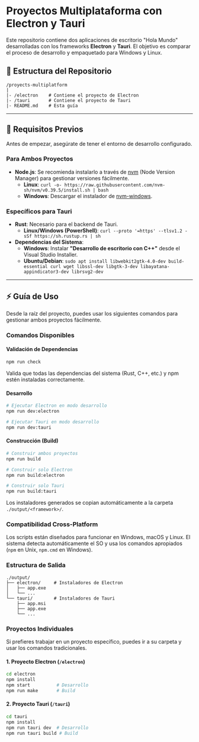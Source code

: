 # Proyectos Multiplataforma con Electron y Tauri

Este repositorio contiene dos aplicaciones de escritorio "Hola Mundo" desarrolladas con los frameworks **Electron** y **Tauri**. El objetivo es comparar el proceso de desarrollo y empaquetado para Windows y Linux.

## 📂 Estructura del Repositorio

```
/proyects-multiplatform
|
|- /electron    # Contiene el proyecto de Electron
|- /tauri       # Contiene el proyecto de Tauri
|- README.md    # Esta guía
```

---

## 🚀 Requisitos Previos

Antes de empezar, asegúrate de tener el entorno de desarrollo configurado.

### Para Ambos Proyectos

* **Node.js**: Se recomienda instalarlo a través de [nvm](https://github.com/nvm-sh/nvm) (Node Version Manager) para gestionar versiones fácilmente.
    * **Linux**: `curl -o- https://raw.githubusercontent.com/nvm-sh/nvm/v0.39.5/install.sh | bash`
    * **Windows**: Descargar el instalador de [nvm-windows](https://github.com/coreybutler/nvm-windows/releases).

### Específicos para Tauri

* **Rust**: Necesario para el backend de Tauri.
    * **Linux/Windows (PowerShell)**: `curl --proto '=https' --tlsv1.2 -sSf https://sh.rustup.rs | sh`
* **Dependencias del Sistema**:
    * **Windows**: Instalar **"Desarrollo de escritorio con C++"** desde el Visual Studio Installer.
    * **Ubuntu/Debian**: `sudo apt install libwebkit2gtk-4.0-dev build-essential curl wget libssl-dev libgtk-3-dev libayatana-appindicator3-dev librsvg2-dev`

---

## ⚡ Guía de Uso

Desde la raíz del proyecto, puedes usar los siguientes comandos para gestionar ambos proyectos fácilmente.

### Comandos Disponibles

#### Validación de Dependencias
```bash
npm run check
```
Valida que todas las dependencias del sistema (Rust, C++, etc.) y npm estén instaladas correctamente.

#### Desarrollo
```bash
# Ejecutar Electron en modo desarrollo
npm run dev:electron

# Ejecutar Tauri en modo desarrollo
npm run dev:tauri
```

#### Construcción (Build)
```bash
# Construir ambos proyectos
npm run build

# Construir solo Electron
npm run build:electron

# Construir solo Tauri
npm run build:tauri
```

Los instaladores generados se copian automáticamente a la carpeta `./output/<framework>/`.

### Compatibilidad Cross-Platform

Los scripts están diseñados para funcionar en Windows, macOS y Linux. El sistema detecta automáticamente el SO y usa los comandos apropiados (`npm` en Unix, `npm.cmd` en Windows).

### Estructura de Salida

```
./output/
├── electron/     # Instaladores de Electron
│   ├── app.exe
│   └── ...
└── tauri/        # Instaladores de Tauri
    ├── app.msi
    ├── app.exe
    └── ...
```

### Proyectos Individuales

Si prefieres trabajar en un proyecto específico, puedes ir a su carpeta y usar los comandos tradicionales.

#### 1. Proyecto Electron (`/electron`)

```bash
cd electron
npm install
npm start          # Desarrollo
npm run make       # Build
```

#### 2. Proyecto Tauri (`/tauri`)

```bash
cd tauri
npm install
npm run tauri dev  # Desarrollo
npm run tauri build # Build
```